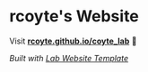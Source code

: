 
# rcoyte's Website

Visit **[rcoyte.github.io/coyte_lab](https://rcoyte.github.io/coyte_lab)** 🚀

_Built with [Lab Website Template](https://greene-lab.gitbook.io/lab-website-template-docs)_

